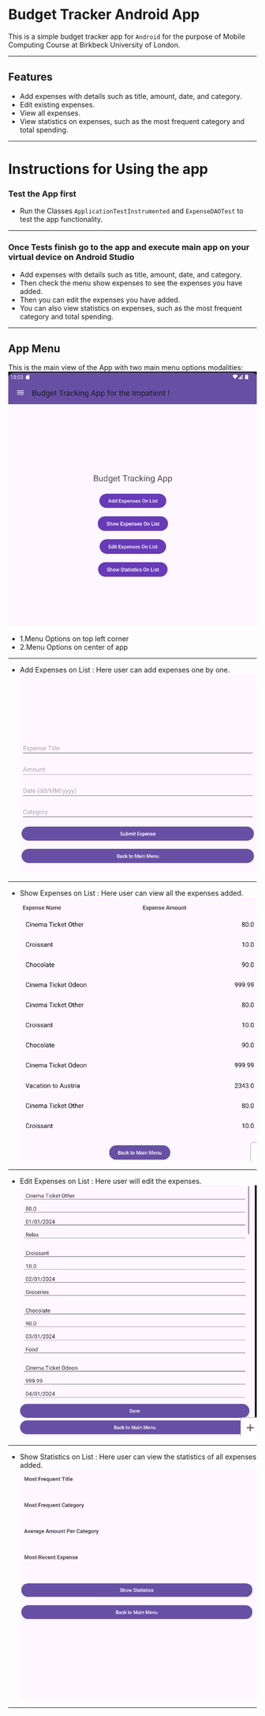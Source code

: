 # Budget Tracker Android App
This is a simple budget tracker app for `Android` for the purpose of Mobile Computing Course at 
Birkbeck University of London. 
***
## Features
- Add expenses with details such as title, amount, date, and category.
- Edit existing expenses.
- View all expenses.
- View statistics on expenses, such as the most frequent category and total spending.
***
# Instructions for Using the app 
### Test the App first
- Run the Classes `ApplicationTestInstrumented` and `ExpenseDAOTest` to test the app functionality.
***
### Once Tests finish go to the app and execute main app on your virtual device on Android Studio
- Add expenses with details such as title, amount, date, and category.
- Then check the menu show expenses to see the expenses you have added.
- Then you can edit the expenses you have added.
- You can also view statistics on expenses, such as the most frequent category and total spending.
***
## App Menu
This is the main view of the App with two main menu options modalities:
![img.png](img.png)
- 1.Menu Options on top left corner
- 2.Menu Options on center of app
***
- Add Expenses on List : Here user can add expenses one by one.
![img_1.png](img_1.png)
***
- Show Expenses on List : Here user can view all the expenses added.
![img_2.png](img_2.png)
***
- Edit Expenses on List : Here user will edit the expenses.
![img_3.png](img_3.png)
***
- Show Statistics on List : Here user can view the statistics of all expenses added.
![img_4.png](img_4.png)
***



